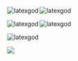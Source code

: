 <div>
  <p><img align="left" src="https://github-readme-stats.vercel.app/api?username=latexgod&show_icons=true&theme=dark&locale=en" alt="latexgod" /></p>
  <p><img align="center" src="https://github-readme-streak-stats.herokuapp.com/?user=latexgod&theme=dark" alt="latexgod" /></p>
  <p><img align="left" src="https://github-readme-stats.vercel.app/api/pin/?username=LatexGod&repo=Latex&show_icons=true&theme=dark&layout=compact&locale=en" alt="latexgod"/></p>
  <p><img align="center" src="https://github-readme-stats.vercel.app/api/top-langs/?username=LatexGod&show_icons=true&theme=dark&layout=compact" alt="latexgod"/></p>
  <p> <img src="https://komarev.com/ghpvc/?username=latexgod&label=Profile%20views&color=ff69b4&style=flat" alt="latexgod" /></p>
</div>

![](https://hit.yhype.me/github/profile?user_id=68102456)
